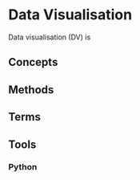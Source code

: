 Data Visualisation
==================

Data visualisation (DV) is

## Concepts

## Methods

## Terms

## Tools

### Python